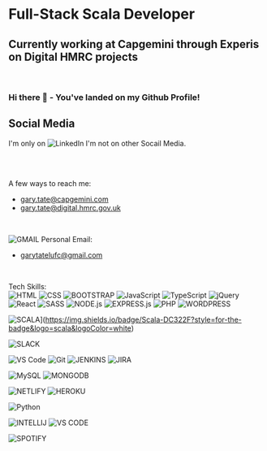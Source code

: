 # Full-Stack Scala Developer
## Currently working at Capgemini through Experis on Digital HMRC projects

<br>

### Hi there 👋 - You've landed on my Github Profile!

## Social Media
I'm only on ![LinkedIn](https://img.shields.io/badge/LinkedIn-0077B5?style=for-the-badge&logo=linkedin&logoColor=white)
I'm not on other Socail Media.

<br>
<br>

A few ways to reach me: 
- gary.tate@capgemini.com
- gary.tate@digital.hmrc.gov.uk

<br>

![GMAIL](https://img.shields.io/badge/Gmail-D14836?style=for-the-badge&logo=gmail&logoColor=white) Personal Email:
- garytatelufc@gmail.com

<br>

Tech Skills:
<br>
![HTML](https://img.shields.io/badge/HTML5-E34F26?style=for-the-badge&logo=html5&logoColor=white)
![CSS](https://img.shields.io/badge/-css3-1572B6?&style=for-the-badge&logo=css3&logoColor=white)
![BOOTSTRAP](https://img.shields.io/badge/Bootstrap-563D7C?style=for-the-badge&logo=bootstrap&logoColor=white)
![JavaScript](https://img.shields.io/badge/-javascript-F7DF1E?&style=for-the-badge&logo=javascript&logoColor=black)
![TypeScript](https://img.shields.io/badge/TypeScript-007ACC?style=for-the-badge&logo=typescript&logoColor=white)
![jQuery](https://img.shields.io/badge/jQuery-0769AD?style=for-the-badge&logo=jquery&logoColor=white)
![React](https://img.shields.io/badge/-ReactJS-grey?&style=for-the-badge&logo=react&logoColor=61DAFB) 
![SASS](https://img.shields.io/badge/Sass-CC6699?style=for-the-badge&logo=sass&logoColor=white)
![NODE.js](https://img.shields.io/badge/Node.js-43853D?style=for-the-badge&logo=node.js&logoColor=white)
![EXPRESS.js]([https://img.shields.io/badge/PHP-777BB4?style=for-the-badge&logo=php&logoColor=white](https://img.shields.io/badge/Express.js-404D59?style=for-the-badge))
![PHP](https://img.shields.io/badge/PHP-777BB4?style=for-the-badge&logo=php&logoColor=white)
![WORDPRESS](https://img.shields.io/badge/Wordpress-21759B?style=for-the-badge&logo=wordpress&logoColor=white)

![SCALA](https://img.shields.io/badge/scala?style=for-the-badge&logo=sass&logoColor=white)](https://img.shields.io/badge/Scala-DC322F?style=for-the-badge&logo=scala&logoColor=white)

![SLACK](https://img.shields.io/badge/Slack-4A154B?style=for-the-badge&logo=slack&logoColor=white)

![VS Code](https://img.shields.io/badge/-VSCode-007ACC?&style=for-the-badge&logo=visual-studio-code&logoColor=white) 
![Git](https://img.shields.io/badge/-Git-F05032?&style=for-the-badge&logo=git&logoColor=white)
![JENKINS](https://img.shields.io/badge/Jenkins-D24939?style=for-the-badge&logo=Jenkins&logoColor=white)
![JIRA](https://img.shields.io/badge/Jira-0052CC?style=for-the-badge&logo=Jira&logoColor=white)

![MySQL](https://img.shields.io/badge/MySQL-00000F?style=for-the-badge&logo=mysql&logoColor=white)
![MONGODB](https://img.shields.io/badge/MongoDB-4EA94B?style=for-the-badge&logo=mongodb&logoColor=white)

![NETLIFY](https://img.shields.io/badge/Netlify-00C7B7?style=for-the-badge&logo=netlify&logoColor=white)
![HEROKU](https://img.shields.io/badge/Heroku-430098?style=for-the-badge&logo=heroku&logoColor=white)

![Python](https://img.shields.io/badge/Python-3776AB?style=for-the-badge&logo=python&logoColor=white)

![INTELLIJ](https://img.shields.io/badge/IntelliJ_IDEA-000000.svg?style=for-the-badge&logo=intellij-idea&logoColor=white)
![VS CODE](https://img.shields.io/badge/Visual_Studio_Code-0078D4?style=for-the-badge&logo=visual%20studio%20code&logoColor=white)


![SPOTIFY](https://img.shields.io/badge/Spotify-1ED760?&style=for-the-badge&logo=spotify&logoColor=white)
